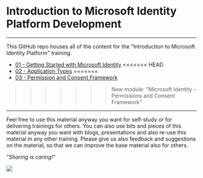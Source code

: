 # Introduction to Microsoft Identity Platform Development

----------

This GitHub repo houses all of the content for the "Introduction to Microsoft Identity Platform" training.

- [01 - Getting Started with Microsoft Identity](01%20Getting%20Started%20Microsoft%20Identity)
<<<<<<< HEAD
- [02 - Application Types](02%20Application%20Types)
=======
- [03 - Permission and Consent Framework](03%20Permission%20and%20Consent%20Framework)
>>>>>>> New module: "Microsoft Identity - Permissions and Consent Framework"

----------

Feel free to use this material anyway you want for self-study or for delivering trainings for others. You can also use bits and pieces of this material anyway you want with blogs, presentations and also re-use this material in any other training. Please give us also feedback and suggestions on the material, so that we can improve the base material also for others.

*"Sharing is caring!"*

<img src="https://telemetry.sharepointpnp.com/TrainingContent/Identity/readme.md" />